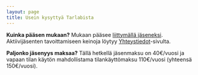 ```yaml
---
layout: page
title: Usein kysyttyä Tarlabista
---
```

**Kuinka pääsen mukaan?**
Mukaan pääsee [liittymällä jäseneksi](https://tarlab.fi/join). Aktiivijäsenten tavoittamiseen keinoja löytyy [Yhteystiedot](/yhteystiedot)-sivulta.

**Paljonko jäsenyys maksaa?**
Tällä hetkellä jäsenmaksu on 40€/vuosi ja vapaan tilan käytön mahdollistama tilankäyttömaksu 110€/vuosi (yhteensä 150€/vuosi).
